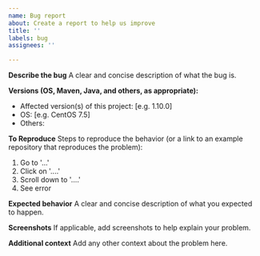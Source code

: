 ```yaml
---
name: Bug report
about: Create a report to help us improve
title: ''
labels: bug
assignees: ''

---
```


**Describe the bug**
A clear and concise description of what the bug is.

**Versions (OS, Maven, Java, and others, as appropriate):**
 - Affected version(s) of this project: [e.g. 1.10.0]
 - OS: [e.g. CentOS 7.5]
 - Others: 

**To Reproduce**
Steps to reproduce the behavior (or a link to an example repository that reproduces the problem):
1. Go to '...'
2. Click on '....'
3. Scroll down to '....'
4. See error

**Expected behavior**
A clear and concise description of what you expected to happen.

**Screenshots**
If applicable, add screenshots to help explain your problem.

**Additional context**
Add any other context about the problem here.
